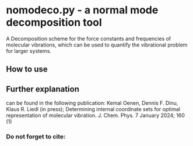 # nomodeco.py - a normal mode decomposition tool
A Decomposition scheme for the force constants and frequencies of molecular vibrations, which can be used to quantify the vibrational problem for larger systems.

## How to use

## Further explanation
can be found in the following publication: 
Kemal Oenen, Dennis F. Dinu, Klaus R. Liedl (in press); Determining internal coordinate sets for optimal representation of molecular vibration. J. Chem. Phys. 7 January 2024; 160 (1)

### Do not forget to cite:
